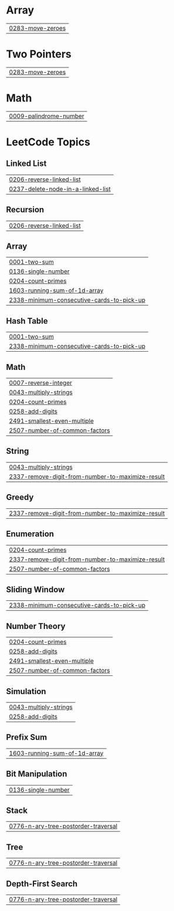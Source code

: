 # Array
|  |
| ------- |
| [0283-move-zeroes](https://github.com/Rahulrockss/LeetCode/tree/master/0283-move-zeroes) |


# Two Pointers
|  |
| ------- |
| [0283-move-zeroes](https://github.com/Rahulrockss/LeetCode/tree/master/0283-move-zeroes) |
# Math
|  |
| ------- |
| [0009-palindrome-number](https://github.com/Rahulrockss/LeetCode/tree/master/0009-palindrome-number) |
<!---LeetCode Topics Start-->
# LeetCode Topics
## Linked List
|  |
| ------- |
| [0206-reverse-linked-list](https://github.com/Rahulrockss/LeetCode/tree/master/0206-reverse-linked-list) |
| [0237-delete-node-in-a-linked-list](https://github.com/Rahulrockss/LeetCode/tree/master/0237-delete-node-in-a-linked-list) |
## Recursion
|  |
| ------- |
| [0206-reverse-linked-list](https://github.com/Rahulrockss/LeetCode/tree/master/0206-reverse-linked-list) |
## Array
|  |
| ------- |
| [0001-two-sum](https://github.com/Rahulrockss/LeetCode/tree/master/0001-two-sum) |
| [0136-single-number](https://github.com/Rahulrockss/LeetCode/tree/master/0136-single-number) |
| [0204-count-primes](https://github.com/Rahulrockss/LeetCode/tree/master/0204-count-primes) |
| [1603-running-sum-of-1d-array](https://github.com/Rahulrockss/LeetCode/tree/master/1603-running-sum-of-1d-array) |
| [2338-minimum-consecutive-cards-to-pick-up](https://github.com/Rahulrockss/LeetCode/tree/master/2338-minimum-consecutive-cards-to-pick-up) |
## Hash Table
|  |
| ------- |
| [0001-two-sum](https://github.com/Rahulrockss/LeetCode/tree/master/0001-two-sum) |
| [2338-minimum-consecutive-cards-to-pick-up](https://github.com/Rahulrockss/LeetCode/tree/master/2338-minimum-consecutive-cards-to-pick-up) |
## Math
|  |
| ------- |
| [0007-reverse-integer](https://github.com/Rahulrockss/LeetCode/tree/master/0007-reverse-integer) |
| [0043-multiply-strings](https://github.com/Rahulrockss/LeetCode/tree/master/0043-multiply-strings) |
| [0204-count-primes](https://github.com/Rahulrockss/LeetCode/tree/master/0204-count-primes) |
| [0258-add-digits](https://github.com/Rahulrockss/LeetCode/tree/master/0258-add-digits) |
| [2491-smallest-even-multiple](https://github.com/Rahulrockss/LeetCode/tree/master/2491-smallest-even-multiple) |
| [2507-number-of-common-factors](https://github.com/Rahulrockss/LeetCode/tree/master/2507-number-of-common-factors) |
## String
|  |
| ------- |
| [0043-multiply-strings](https://github.com/Rahulrockss/LeetCode/tree/master/0043-multiply-strings) |
| [2337-remove-digit-from-number-to-maximize-result](https://github.com/Rahulrockss/LeetCode/tree/master/2337-remove-digit-from-number-to-maximize-result) |
## Greedy
|  |
| ------- |
| [2337-remove-digit-from-number-to-maximize-result](https://github.com/Rahulrockss/LeetCode/tree/master/2337-remove-digit-from-number-to-maximize-result) |
## Enumeration
|  |
| ------- |
| [0204-count-primes](https://github.com/Rahulrockss/LeetCode/tree/master/0204-count-primes) |
| [2337-remove-digit-from-number-to-maximize-result](https://github.com/Rahulrockss/LeetCode/tree/master/2337-remove-digit-from-number-to-maximize-result) |
| [2507-number-of-common-factors](https://github.com/Rahulrockss/LeetCode/tree/master/2507-number-of-common-factors) |
## Sliding Window
|  |
| ------- |
| [2338-minimum-consecutive-cards-to-pick-up](https://github.com/Rahulrockss/LeetCode/tree/master/2338-minimum-consecutive-cards-to-pick-up) |
## Number Theory
|  |
| ------- |
| [0204-count-primes](https://github.com/Rahulrockss/LeetCode/tree/master/0204-count-primes) |
| [0258-add-digits](https://github.com/Rahulrockss/LeetCode/tree/master/0258-add-digits) |
| [2491-smallest-even-multiple](https://github.com/Rahulrockss/LeetCode/tree/master/2491-smallest-even-multiple) |
| [2507-number-of-common-factors](https://github.com/Rahulrockss/LeetCode/tree/master/2507-number-of-common-factors) |
## Simulation
|  |
| ------- |
| [0043-multiply-strings](https://github.com/Rahulrockss/LeetCode/tree/master/0043-multiply-strings) |
| [0258-add-digits](https://github.com/Rahulrockss/LeetCode/tree/master/0258-add-digits) |
## Prefix Sum
|  |
| ------- |
| [1603-running-sum-of-1d-array](https://github.com/Rahulrockss/LeetCode/tree/master/1603-running-sum-of-1d-array) |
## Bit Manipulation
|  |
| ------- |
| [0136-single-number](https://github.com/Rahulrockss/LeetCode/tree/master/0136-single-number) |
## Stack
|  |
| ------- |
| [0776-n-ary-tree-postorder-traversal](https://github.com/Rahulrockss/LeetCode/tree/master/0776-n-ary-tree-postorder-traversal) |
## Tree
|  |
| ------- |
| [0776-n-ary-tree-postorder-traversal](https://github.com/Rahulrockss/LeetCode/tree/master/0776-n-ary-tree-postorder-traversal) |
## Depth-First Search
|  |
| ------- |
| [0776-n-ary-tree-postorder-traversal](https://github.com/Rahulrockss/LeetCode/tree/master/0776-n-ary-tree-postorder-traversal) |
<!---LeetCode Topics End-->